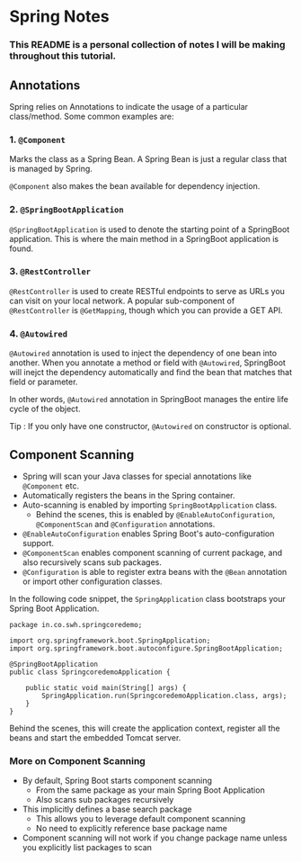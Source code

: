 # Spring Notes
### This README is a personal collection of notes I will be making throughout this tutorial. 

## Annotations
Spring relies on Annotations to indicate the usage of a particular class/method.
Some common examples are:
### 1. `@Component`

Marks the class as a Spring Bean. A Spring Bean is just a regular class that is managed by Spring.

`@Component` also makes the bean available for dependency injection.

### 2. `@SpringBootApplication`

`@SpringBootApplication` is used to denote the starting point of a SpringBoot application. 
This is where the main method in a SpringBoot application is found.

### 3. `@RestController`

`@RestController` is used to create RESTful endpoints to serve as URLs you can visit on your local network.
A popular sub-component of `@RestController` is `@GetMapping`, though which you can provide a GET API.

### 4. `@Autowired`

`@Autowired` annotation is used to inject the dependency of one bean into another.
When you annotate a method or field with `@Autowired`, SpringBoot will inejct the dependency automatically and
find the bean that matches that field or parameter. 

In other words, `@Autowired` annotation in SpringBoot manages the entire life cycle of the object. 

Tip : If you only have one constructor, `@Autowired` on constructor is optional. 

## Component Scanning
- Spring will scan your Java classes for special annotations like `@Component` etc.
- Automatically registers the beans in the Spring container.
- Auto-scanning is enabled by importing `SpringBootApplication` class.
  - Behind the scenes, this is enabled by `@EnableAutoConfiguration`, `@ComponentScan` and `@Configuration` annotations.
- `@EnableAutoConfiguration` enables Spring Boot's auto-configuration support.
- `@ComponentScan` enables component scanning of current package, and also recursively scans sub packages.
- `@Configuration` is able to register extra beans with the `@Bean` annotation or import other configuration classes.

In the following code snippet, the `SpringApplication` class bootstraps your Spring Boot Application. 
```
package in.co.swh.springcoredemo;

import org.springframework.boot.SpringApplication;
import org.springframework.boot.autoconfigure.SpringBootApplication;

@SpringBootApplication
public class SpringcoredemoApplication {

	public static void main(String[] args) {
		SpringApplication.run(SpringcoredemoApplication.class, args);
	}
}

```

Behind the scenes, this will create the application context, register all the beans
and start the embedded Tomcat server.

### More on Component Scanning
- By default, Spring Boot starts component scanning
  - From the same package as your main Spring Boot Application
  - Also scans sub packages recursively
- This implicitly defines a base search package
  - This allows you to leverage default component scanning
  - No need to explicitly reference base package name
- Component scanning will not work if you change package name unless you explicitly list packages to scan